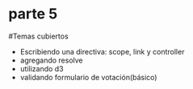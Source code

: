 # parte 5

#Temas cubiertos

* Escribiendo una directiva: scope, link y controller
* agregando resolve
* utilizando d3
* validando formulario de votación(básico)


